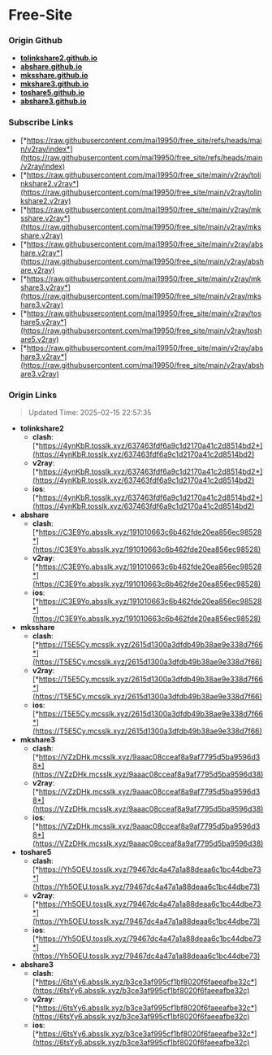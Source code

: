 # Free-Site

### Origin Github

- [**tolinkshare2.github.io**](https://github.com/tolinkshare2/tolinkshare2.github.io)
- [**abshare.github.io**](https://github.com/abshare/abshare.github.io)
- [**mksshare.github.io**](https://github.com/mksshare/mksshare.github.io)
- [**mkshare3.github.io**](https://github.com/mkshare3/mkshare3.github.io)
- [**toshare5.github.io**](https://github.com/toshare5/toshare5.github.io)
- [**abshare3.github.io**](https://github.com/abshare3/abshare3.github.io)

### Subscribe Links

- [*https://raw.githubusercontent.com/mai19950/free_site/refs/heads/main/v2ray/index*](https://raw.githubusercontent.com/mai19950/free_site/refs/heads/main/v2ray/index)
- [*https://raw.githubusercontent.com/mai19950/free_site/main/v2ray/tolinkshare2.v2ray*](https://raw.githubusercontent.com/mai19950/free_site/main/v2ray/tolinkshare2.v2ray)
- [*https://raw.githubusercontent.com/mai19950/free_site/main/v2ray/mksshare.v2ray*](https://raw.githubusercontent.com/mai19950/free_site/main/v2ray/mksshare.v2ray)
- [*https://raw.githubusercontent.com/mai19950/free_site/main/v2ray/abshare.v2ray*](https://raw.githubusercontent.com/mai19950/free_site/main/v2ray/abshare.v2ray)
- [*https://raw.githubusercontent.com/mai19950/free_site/main/v2ray/mkshare3.v2ray*](https://raw.githubusercontent.com/mai19950/free_site/main/v2ray/mkshare3.v2ray)
- [*https://raw.githubusercontent.com/mai19950/free_site/main/v2ray/toshare5.v2ray*](https://raw.githubusercontent.com/mai19950/free_site/main/v2ray/toshare5.v2ray)
- [*https://raw.githubusercontent.com/mai19950/free_site/main/v2ray/abshare3.v2ray*](https://raw.githubusercontent.com/mai19950/free_site/main/v2ray/abshare3.v2ray)

### Origin Links

> Updated Time: 2025-02-15 22:57:35

- **tolinkshare2**
  - **clash**: [*https://4ynKbR.tosslk.xyz/637463fdf6a9c1d2170a41c2d8514bd2*](https://4ynKbR.tosslk.xyz/637463fdf6a9c1d2170a41c2d8514bd2)
  - **v2ray**: [*https://4ynKbR.tosslk.xyz/637463fdf6a9c1d2170a41c2d8514bd2*](https://4ynKbR.tosslk.xyz/637463fdf6a9c1d2170a41c2d8514bd2)
  - **ios**: [*https://4ynKbR.tosslk.xyz/637463fdf6a9c1d2170a41c2d8514bd2*](https://4ynKbR.tosslk.xyz/637463fdf6a9c1d2170a41c2d8514bd2)
- **abshare**
  - **clash**: [*https://C3E9Yo.absslk.xyz/191010663c6b462fde20ea856ec98528*](https://C3E9Yo.absslk.xyz/191010663c6b462fde20ea856ec98528)
  - **v2ray**: [*https://C3E9Yo.absslk.xyz/191010663c6b462fde20ea856ec98528*](https://C3E9Yo.absslk.xyz/191010663c6b462fde20ea856ec98528)
  - **ios**: [*https://C3E9Yo.absslk.xyz/191010663c6b462fde20ea856ec98528*](https://C3E9Yo.absslk.xyz/191010663c6b462fde20ea856ec98528)
- **mksshare**
  - **clash**: [*https://T5E5Cy.mcsslk.xyz/2615d1300a3dfdb49b38ae9e338d7f66*](https://T5E5Cy.mcsslk.xyz/2615d1300a3dfdb49b38ae9e338d7f66)
  - **v2ray**: [*https://T5E5Cy.mcsslk.xyz/2615d1300a3dfdb49b38ae9e338d7f66*](https://T5E5Cy.mcsslk.xyz/2615d1300a3dfdb49b38ae9e338d7f66)
  - **ios**: [*https://T5E5Cy.mcsslk.xyz/2615d1300a3dfdb49b38ae9e338d7f66*](https://T5E5Cy.mcsslk.xyz/2615d1300a3dfdb49b38ae9e338d7f66)
- **mkshare3**
  - **clash**: [*https://VZzDHk.mcsslk.xyz/9aaac08cceaf8a9af7795d5ba9596d38*](https://VZzDHk.mcsslk.xyz/9aaac08cceaf8a9af7795d5ba9596d38)
  - **v2ray**: [*https://VZzDHk.mcsslk.xyz/9aaac08cceaf8a9af7795d5ba9596d38*](https://VZzDHk.mcsslk.xyz/9aaac08cceaf8a9af7795d5ba9596d38)
  - **ios**: [*https://VZzDHk.mcsslk.xyz/9aaac08cceaf8a9af7795d5ba9596d38*](https://VZzDHk.mcsslk.xyz/9aaac08cceaf8a9af7795d5ba9596d38)
- **toshare5**
  - **clash**: [*https://Yh5OEU.tosslk.xyz/79467dc4a47a1a88deaa6c1bc44dbe73*](https://Yh5OEU.tosslk.xyz/79467dc4a47a1a88deaa6c1bc44dbe73)
  - **v2ray**: [*https://Yh5OEU.tosslk.xyz/79467dc4a47a1a88deaa6c1bc44dbe73*](https://Yh5OEU.tosslk.xyz/79467dc4a47a1a88deaa6c1bc44dbe73)
  - **ios**: [*https://Yh5OEU.tosslk.xyz/79467dc4a47a1a88deaa6c1bc44dbe73*](https://Yh5OEU.tosslk.xyz/79467dc4a47a1a88deaa6c1bc44dbe73)
- **abshare3**
  - **clash**: [*https://6tsYy6.absslk.xyz/b3ce3af995cf1bf8020f6faeeafbe32c*](https://6tsYy6.absslk.xyz/b3ce3af995cf1bf8020f6faeeafbe32c)
  - **v2ray**: [*https://6tsYy6.absslk.xyz/b3ce3af995cf1bf8020f6faeeafbe32c*](https://6tsYy6.absslk.xyz/b3ce3af995cf1bf8020f6faeeafbe32c)
  - **ios**: [*https://6tsYy6.absslk.xyz/b3ce3af995cf1bf8020f6faeeafbe32c*](https://6tsYy6.absslk.xyz/b3ce3af995cf1bf8020f6faeeafbe32c)

